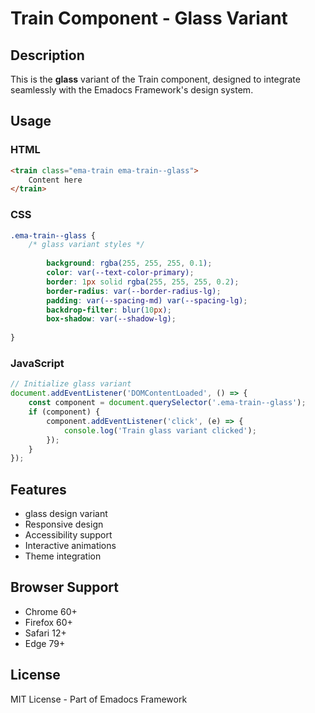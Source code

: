 # Train Component - Glass Variant

## Description
This is the **glass** variant of the Train component, designed to integrate seamlessly with the Emadocs Framework's design system.

## Usage

### HTML
```html
<train class="ema-train ema-train--glass">
    Content here
</train>
```

### CSS
```css
.ema-train--glass {
    /* glass variant styles */
    
        background: rgba(255, 255, 255, 0.1);
        color: var(--text-color-primary);
        border: 1px solid rgba(255, 255, 255, 0.2);
        border-radius: var(--border-radius-lg);
        padding: var(--spacing-md) var(--spacing-lg);
        backdrop-filter: blur(10px);
        box-shadow: var(--shadow-lg);
    
}
```

### JavaScript
```javascript
// Initialize glass variant
document.addEventListener('DOMContentLoaded', () => {
    const component = document.querySelector('.ema-train--glass');
    if (component) {
        component.addEventListener('click', (e) => {
            console.log('Train glass variant clicked');
        });
    }
});
```

## Features
- glass design variant
- Responsive design
- Accessibility support
- Interactive animations
- Theme integration

## Browser Support
- Chrome 60+
- Firefox 60+
- Safari 12+
- Edge 79+

## License
MIT License - Part of Emadocs Framework
